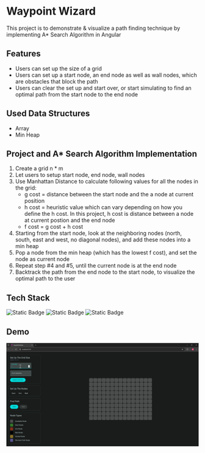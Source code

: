 # Waypoint Wizard

This project is to demonstrate & visualize a path finding technique by implementing A\* Search Algorithm in Angular

## Features

- Users can set up the size of a grid
- Users can set up a start node, an end node as well as wall nodes, which are obstacles that block the path
- Users can clear the set up and start over, or start simulating to find an optimal path from the start node to the end node

## Used Data Structures

- Array
- Min Heap

## Project and A\* Search Algorithm Implementation

1. Create a grid n \* m
2. Let users to setup start node, end node, wall nodes
3. Use Manhattan Distance to calculate following values for all the nodes in the grid:
   - g cost = distance between the start node and the a node at current position
   - h cost = heuristic value which can vary depending on how you define the h cost. In this project, h cost is distance between a node at current postion and the end node
   - f cost = g cost + h cost
4. Starting from the start node, look at the neighboring nodes (north, south, east and west, no diagonal nodes), and add these nodes into a min heap
5. Pop a node from the min heap (which has the lowest f cost), and set the node as current node
6. Repeat step #4 and #5, until the current node is at the end node
7. Backtrack the path from the end node to the start node, to visualize the optimal path to the user

## Tech Stack

![Static Badge](https://img.shields.io/badge/Angular-blue)
![Static Badge](https://img.shields.io/badge/Typescript-blue)
![Static Badge](https://img.shields.io/badge/A*_Search_Algorithm-blue)

## Demo

![](images/demo.gif)
